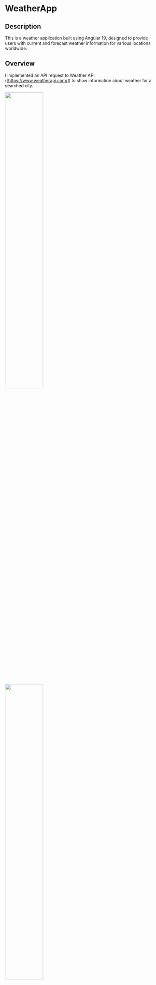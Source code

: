 # WeatherApp
## Description
This is a weather application built using Angular 19, designed to provide users with current and forecast weather information for various locations worldwide.

## Overview
I implemented an API request to Weather API ([https://www.weatherapi.com/]) to show information about weather for a searched city.

<img src="https://github.com/user-attachments/assets/46afc86c-945e-47cd-ac4d-8555310dc254" style="width:50%; height:50%;">
<img src="https://github.com/user-attachments/assets/3821a843-7b43-41ac-bf91-f0cf25c3a3f6" style="width:50%; height:auto";>



